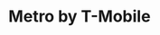 ---
title: "Metro by T-Mobile"
url: /chicago/metro-by-t-mobile-south-pulaski-road-2/
shop: Handy
---